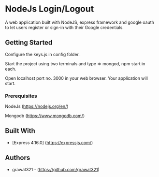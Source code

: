 # NodeJs Login/Logout


A web application built with NodeJS, express framework and google oauth to let users register or sign-in with their Google credentials.

## Getting Started

Configure the keys.js in config folder.

Start the project using two terminals and type => mongod, npm start in each.

Open localhost port no. 3000 in your web browser. Your application will start.

### Prerequisites

NodeJs (https://nodejs.org/en/)

Mongodb (https://www.mongodb.com/)

## Built With

* [Express 4.16.0] (https://expressjs.com/)

## Authors

* grawat321 - (https://github.com/grawat321)
